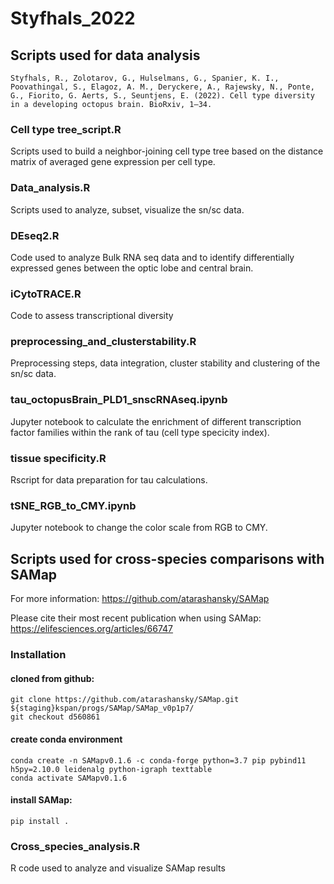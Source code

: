 # Styfhals_2022

## Scripts used for data analysis
```
Styfhals, R., Zolotarov, G., Hulselmans, G., Spanier, K. I., Poovathingal, S., Elagoz, A. M., Deryckere, A., Rajewsky, N., Ponte,
G., Fiorito, G. Aerts, S., Seuntjens, E. (2022). Cell type diversity in a developing octopus brain. BioRxiv, 1–34.
```

### Cell type tree_script.R

Scripts used to build a neighbor-joining cell type tree based on the distance matrix of averaged gene expression per cell type.

### Data_analysis.R

Scripts used to analyze, subset, visualize the sn/sc data.

### DEseq2.R

Code used to analyze Bulk RNA seq data and to identify differentially expressed genes between the optic lobe and central brain.

### iCytoTRACE.R

Code to assess transcriptional diversity

### preprocessing_and_clusterstability.R

Preprocessing steps, data integration, cluster stability and clustering of the sn/sc data.

### tau_octopusBrain_PLD1_snscRNAseq.ipynb

Jupyter notebook to calculate the enrichment of different transcription factor families within the rank of tau (cell type specicity index).

### tissue specificity.R

Rscript for data preparation for tau calculations.

### tSNE_RGB_to_CMY.ipynb

Jupyter notebook to change the color scale from RGB to CMY.


## Scripts used for cross-species comparisons with SAMap

For more information: https://github.com/atarashansky/SAMap

Please cite their most recent publication when using SAMap: https://elifesciences.org/articles/66747

### Installation 

#### cloned from github:
```
git clone https://github.com/atarashansky/SAMap.git ${staging}kspan/progs/SAMap/SAMap_v0p1p7/
git checkout d560861
```
#### create conda environment
```
conda create -n SAMapv0.1.6 -c conda-forge python=3.7 pip pybind11 h5py=2.10.0 leidenalg python-igraph texttable
conda activate SAMapv0.1.6
```
#### install SAMap:
```
pip install .
```
### Cross_species_analysis.R
R code used to analyze and visualize SAMap results



